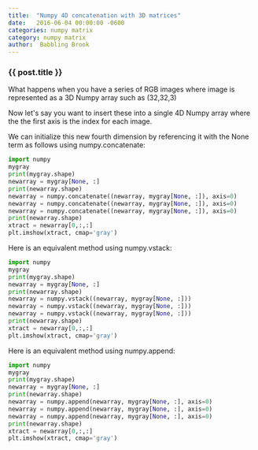 ```yaml
---
title:  "Numpy 4D concatenation with 3D matrices"
date:   2016-06-04 00:00:00 -0600
categories: numpy matrix
category: numpy matrix
author:  Babbling Brook
---
```


### {{ post.title }}

What happens when you have a series of RGB images where image is represented as a 3D Numpy array such as (32,32,3)

Now let's say you want to insert these into a single 4D Numpy array where the the first axis is the index for each image.

We can initialize this new fourth dimension by referencing it with the None term as follows using numpy.concatenate:

```python
import numpy
mygray
print(mygray.shape)
newarray = mygray[None, :]
print(newarray.shape)
newarray = numpy.concatenate((newarray, mygray[None, :]), axis=0)
newarray = numpy.concatenate((newarray, mygray[None, :]), axis=0)
newarray = numpy.concatenate((newarray, mygray[None, :]), axis=0)
print(newarray.shape)
xtract = newarray[0,:,:]
plt.imshow(xtract, cmap='gray')
```

Here is an equivalent method using numpy.vstack:

```python
import numpy
mygray
print(mygray.shape)
newarray = mygray[None, :]
print(newarray.shape)
newarray = numpy.vstack((newarray, mygray[None, :]))
newarray = numpy.vstack((newarray, mygray[None, :]))
newarray = numpy.vstack((newarray, mygray[None, :]))
print(newarray.shape)
xtract = newarray[0,:,:]
plt.imshow(xtract, cmap='gray')
```

Here is an equivalent method using numpy.append:

```python
import numpy
mygray
print(mygray.shape)
newarray = mygray[None, :]
print(newarray.shape)
newarray = numpy.append(newarray, mygray[None, :], axis=0)
newarray = numpy.append(newarray, mygray[None, :], axis=0)
newarray = numpy.append(newarray, mygray[None, :], axis=0)
print(newarray.shape)
xtract = newarray[0,:,:]
plt.imshow(xtract, cmap='gray')
```
